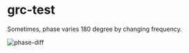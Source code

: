 # grc-test

Sometimes, phase varies 180 degree by changing frequency.

![phase-diff](https://github.com/uecken/grc-test/blob/master/phase-diff.png)
